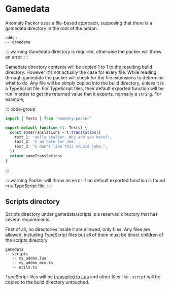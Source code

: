 # Gamedata

Anomaly Packer uses a file-based approach, supposing that there is a gamedata directory in the root of the addon.

```
addon
-- gamedata
```

::: warning
Gamedata directory is required, otherwise the packer will throw an error.
:::

Gamedata directory contents will be copied 1 to 1 to the resulting build directory. However it's not actually the case for every file. While reading through gamedata the packer will check for the file extensions to determine what to do. Any file will be simply copied into the build directory, unless it is a TypeScript file. For TypeScript files, their default exported function will be run in order to get the returned value that it exports, normally a `string`. For example,

::: code-group

```ts [addon/gamedata/configs/text/eng/translation_example.ts]
import { Texts } from 'anomaly-packer'

export default function (t: Texts) {
  const someTranslations = t.translation({
    text_1: 'Hello stalker. Why are you here?',
    text_2: 'I am here for Joe.',
    text_3: "I don't like this stupid joke.",
  })
  return someTranslations
}
```

:::

::: warning
Packer will throw an error if no default exported function is found in a TypeScript file.
:::

## Scripts directory

Scripts directory under gamedata/scripts is a reserved directory that has several requirements.

First of all, no directories inside it are allowed, only files. Any files are allowed, including TypeScript files but all of them must be direct children of the scripts directory

```
gamedata
-- scripts
   -- my_addon.lua
   -- my_addon_mcm.ts
   -- utils.ts
```

TypeScript files will be [transpiled to Lua](./scripts.md#terminal-commands) and other files like `.script` will be copied to the build directory untouched.
